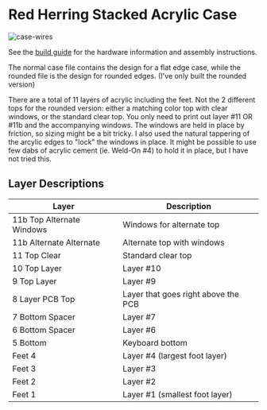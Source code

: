 # Red Herring Stacked Acrylic Case

![case-wires](https://user-images.githubusercontent.com/800930/158737611-4d48b5ed-aa60-4212-9865-cdf9784cfbe9.png)

See the [build guide](/build-guide) for the hardware information and assembly instructions.

The normal case file contains the design for a flat edge case, while the rounded file is the design for rounded edges.  (I've only built the rounded version)

There are a total of 11 layers of acrylic including the feet.  Not the 2 different tops for the rounded version: either a matching color top with clear windows, or the standard clear top.  You only need to print out layer #11 OR #11b and the accompanying windows.  The windows are held in place by friction, so sizing might be a bit tricky.  I also used the natural tappering of the arcylic edges to "lock" the windows in place. It might be possible to use few dabs of acrylic cement (ie. Weld-On #4) to hold it in place, but I have not tried this.

## Layer Descriptions

| Layer | Description |
| ----- | ----------- |
| 11b Top Alternate Windows | Windows for alternate top
| 11b Alternate Alternate | Alternate top with windows
| 11 Top Clear | Standard clear top
| 10 Top Layer | Layer #10
| 9 Top Layer | Layer #9
| 8 Layer PCB Top | Layer that goes right above the PCB
| 7 Bottom Spacer | Layer #7
| 6 Bottom Spacer | Layer #6
| 5 Bottom | Keyboard bottom
| Feet 4 | Layer #4 (largest foot layer)
| Feet 3 | Layer #3
| Feet 2 | Layer #2
| Feet 1 | Layer #1 (smallest foot layer)
